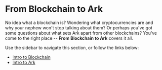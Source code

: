 # From Blockchain to Ark

No idea what a blockchain is? Wondering what cryptocurrencies are and why your nephew won't stop talking about them? Or perhaps you've got some questions about what sets Ark apart from other blockchains? You've come to the right place -- **From Blockchain to Ark** covers it all.

Use the sidebar to navigate this section, or follow the links below:

* [Intro to Blockchain](/introduction/blockchain/)
* [Intro to Ark](/introduction/ark/)